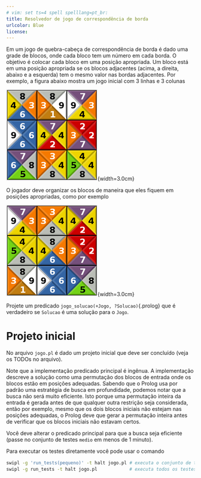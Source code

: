 ```yaml
---
# vim: set ts=4 spell spelllang=pt_br:
title: Resolvedor de jogo de correspondência de borda
urlcolor: Blue
license:
---
```


Em um jogo de quebra-cabeça de correspondência de borda é dado uma grade de blocos, onde cada bloco tem um número em cada borda. O objetivo é colocar cada bloco em uma posição apropriada. Um bloco está em uma posição apropriada se os blocos adjacentes (acima, a direita, abaixo e a esquerda) tem o mesmo valor nas bordas adjacentes. Por exemplo, a figura abaixo mostra um jogo inicial com 3 linhas e 3 colunas

![Início](imagens/entrada.png){width=3.0cm}

O jogador deve organizar os blocos de maneira que eles fiquem em posições apropriadas, como por exemplo

![Fim](imagens/saida.png){width=3.0cm}

Projete um predicado `jogo_solucao(+Jogo, ?Solucao)`{.prolog} que é verdadeiro se `Solucao` é uma solução para o `Jogo`.


# Projeto inicial

No arquivo `jogo.pl` é dado um projeto inicial que deve ser concluído (veja os TODOs no arquivo).

Note que a implementação predicado principal é ingênua. A implementação descreve a solução como uma permutação dos blocos de entrada onde os blocos estão em posições adequadas. Sabendo que o Prolog usa por padrão uma estratégia de busca em profundidade, podemos notar que a busca não será muito eficiente. Isto porque uma permutação inteira da entrada é gerada antes de que qualquer outra restrição seja considerada, então por exemplo, mesmo que os dois blocos iniciais não estejam nas posições adequadas, o Prolog deve que gerar a permutação inteira antes de verificar que os blocos iniciais não estavam certos.

Você deve alterar o predicado principal para que a busca seja eficiente (passe no conjunto de testes `medio` em menos de 1 minuto).

Para executar os testes diretamente você pode usar o comando

```bash
swipl -g 'run_tests(pequeno)' -t halt jogo.pl # executa o conjunto de testes pequeno
swipl -g run_tests -t halt jogo.pl            # executa todos os testes
```
